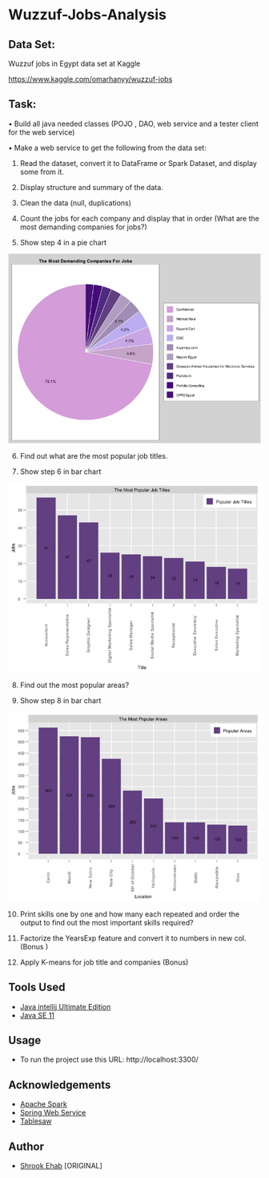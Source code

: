 # Wuzzuf-Jobs-Analysis
## Data Set:

Wuzzuf jobs in Egypt data set at Kaggle

   https://www.kaggle.com/omarhanyy/wuzzuf-jobs

## Task: 

•	Build all java needed classes (POJO , DAO, web service and a tester client for the web service)

•	Make a web service to get the following from the data set:
   
  1.	Read the dataset, convert it to DataFrame or Spark Dataset, and display some from it.

  2.	Display structure and summary of the data.

  3.	Clean the data (null, duplications)

  4.	Count the jobs for each company and display that in order (What are the most demanding companies for jobs?)

  5.	Show step 4 in a pie chart 
    
  ![Jobs By Company Pie Chart](https://github.com/shrookehab/Wuzzuf-Jobs-Analysis/blob/master/src/main/resources/files/jobsByCompanyPieChart.jpg)

  6.	Find out what are the most popular job titles.

  7.	Show step 6 in bar chart
   
  ![Popular Job Titles Bar Chart](https://github.com/shrookehab/Wuzzuf-Jobs-Analysis/blob/master/src/main/resources/files/PopularJobTitlesBarChart.jpg)

  8.	Find out the most popular areas?

  9.	Show step 8 in bar chart 
  
  ![Popular Areas Bar Chart](https://github.com/shrookehab/Wuzzuf-Jobs-Analysis/blob/master/src/main/resources/files/PopularAreasBarChart.jpg)

  10.	Print skills one by one and how many each repeated and order the output to find out the most important skills required?

  11.	Factorize the YearsExp feature and convert it to numbers in new col. (Bonus )

  12.	Apply K-means for job title and companies (Bonus)

## Tools Used

* [Java intellij Ultimate Edition](https://www.jetbrains.com/idea/download/#section=windows)
* [Java SE 11](https://www.oracle.com/java/technologies/javase/jdk11-archive-downloads.html)

## Usage 
* To run the project use this URL: http://localhost:3300/

## Acknowledgements

* [Apache Spark](https://spark.apache.org/documentation.html)
* [Spring Web Service](https://start.spring.io/)
* [Tablesaw](https://javadoc.io/doc/tech.tablesaw/tablesaw-core/latest/overview-summary.html)

## Author 

* [Shrook Ehab](https://github.com/shrookehab) [ORIGINAL]
